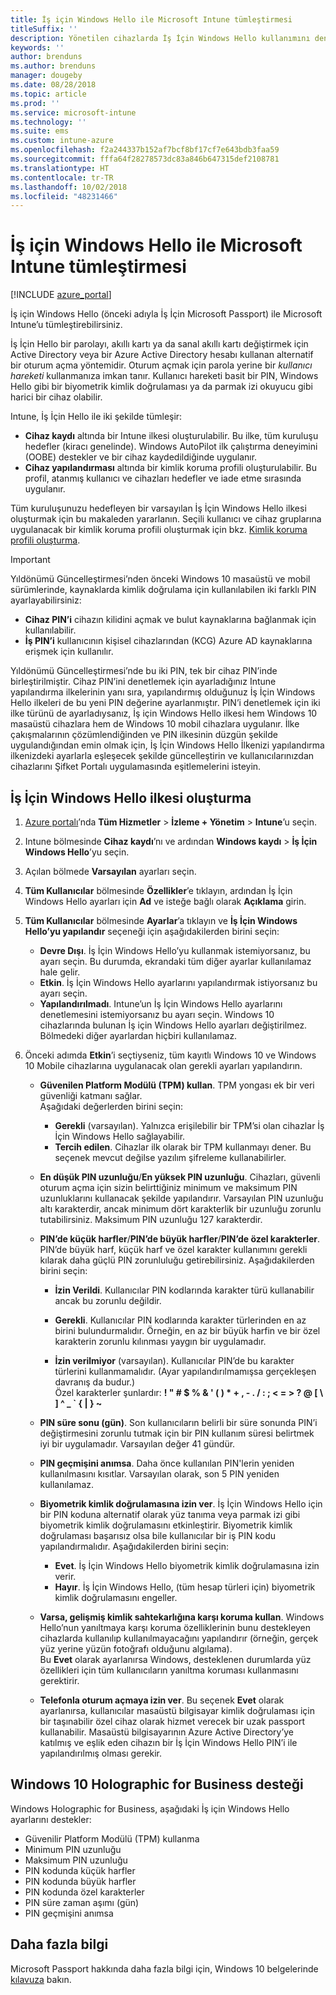 ```yaml
---
title: İş için Windows Hello ile Microsoft Intune tümleştirmesi
titleSuffix: ''
description: Yönetilen cihazlarda İş İçin Windows Hello kullanımını denetlemeye yönelik bir ilke oluşturmayı öğrenin."
keywords: ''
author: brenduns
ms.author: brenduns
manager: dougeby
ms.date: 08/28/2018
ms.topic: article
ms.prod: ''
ms.service: microsoft-intune
ms.technology: ''
ms.suite: ems
ms.custom: intune-azure
ms.openlocfilehash: f2a244337b152af7bcf8bf17cf7e643bdb3faa59
ms.sourcegitcommit: fffa64f28278573dc83a846b647315def2108781
ms.translationtype: HT
ms.contentlocale: tr-TR
ms.lasthandoff: 10/02/2018
ms.locfileid: "48231466"
---
```

# <a name="integrate-windows-hello-for-business-with-microsoft-intune"></a>İş için Windows Hello ile Microsoft Intune tümleştirmesi


[!INCLUDE [azure_portal](./includes/azure_portal.md)]

İş için Windows Hello (önceki adıyla İş İçin Microsoft Passport) ile Microsoft Intune’u tümleştirebilirsiniz.

 İş İçin Hello bir parolayı, akıllı kartı ya da sanal akıllı kartı değiştirmek için Active Directory veya bir Azure Active Directory hesabı kullanan alternatif bir oturum açma yöntemidir. Oturum açmak için parola yerine bir *kullanıcı hareketi* kullanmanıza imkan tanır. Kullanıcı hareketi basit bir PIN, Windows Hello gibi bir biyometrik kimlik doğrulaması ya da parmak izi okuyucu gibi harici bir cihaz olabilir.

Intune, İş İçin Hello ile iki şekilde tümleşir:

-   **Cihaz kaydı** altında bir Intune ilkesi oluşturulabilir. Bu ilke, tüm kuruluşu hedefler (kiracı genelinde). Windows AutoPilot ilk çalıştırma deneyimini (OOBE) destekler ve bir cihaz kaydedildiğinde uygulanır. 
-  **Cihaz yapılandırması** altında bir kimlik koruma profili oluşturulabilir. Bu profil, atanmış kullanıcı ve cihazları hedefler ve iade etme sırasında uygulanır. 

Tüm kuruluşunuzu hedefleyen bir varsayılan İş İçin Windows Hello ilkesi oluşturmak için bu makaleden yararlanın. Seçili kullanıcı ve cihaz gruplarına uygulanacak bir kimlik koruma profili oluşturmak için bkz. [Kimlik koruma profili oluşturma](identity-protection-configure.md).  

<!--- -   You can store authentication certificates in the Windows Hello for Business key storage provider (KSP). For more information, see [Secure resource access with certificate profiles in Microsoft Intune](secure-resource-access-with-certificate-profiles.md). --->

> [!IMPORTANT]
> Yıldönümü Güncelleştirmesi’nden önceki Windows 10 masaüstü ve mobil sürümlerinde, kaynaklarda kimlik doğrulama için kullanılabilen iki farklı PIN ayarlayabilirsiniz:
> - **Cihaz PIN’i** cihazın kilidini açmak ve bulut kaynaklarına bağlanmak için kullanılabilir.
> - **İş PIN’i** kullanıcının kişisel cihazlarından (KCG) Azure AD kaynaklarına erişmek için kullanılır.
> 
> Yıldönümü Güncelleştirmesi’nde bu iki PIN, tek bir cihaz PIN’inde birleştirilmiştir.
> Cihaz PIN’ini denetlemek için ayarladığınız Intune yapılandırma ilkelerinin yanı sıra, yapılandırmış olduğunuz İş İçin Windows Hello ilkeleri de bu yeni PIN değerine ayarlanmıştır.
> PIN’i denetlemek için iki ilke türünü de ayarladıysanız, İş için Windows Hello ilkesi hem Windows 10 masaüstü cihazlara hem de Windows 10 mobil cihazlara uygulanır.
> İlke çakışmalarının çözümlendiğinden ve PIN ilkesinin düzgün şekilde uygulandığından emin olmak için, İş İçin Windows Hello İlkenizi yapılandırma ilkenizdeki ayarlarla eşleşecek şekilde güncelleştirin ve kullanıcılarınızdan cihazlarını Şifket Portalı uygulamasında eşitlemelerini isteyin.



## <a name="create-a-windows-hello-for-business-policy"></a>İş İçin Windows Hello ilkesi oluşturma

1. [Azure portalı](https://portal.azure.com)’nda **Tüm Hizmetler** > **İzleme + Yönetim** > **Intune**’u seçin.

2. Intune bölmesinde **Cihaz kaydı**’nı ve ardından **Windows kaydı** > **İş İçin Windows Hello**’yu seçin.

3. Açılan bölmede **Varsayılan** ayarları seçin.

4. **Tüm Kullanıcılar** bölmesinde **Özellikler**’e tıklayın, ardından İş İçin Windows Hello ayarları için **Ad** ve isteğe bağlı olarak **Açıklama** girin.

5. **Tüm Kullanıcılar** bölmesinde **Ayarlar**’a tıklayın ve **İş İçin Windows Hello’yu yapılandır** seçeneği için aşağıdakilerden birini seçin:

    - **Devre Dışı**. İş İçin Windows Hello’yu kullanmak istemiyorsanız, bu ayarı seçin. Bu durumda, ekrandaki tüm diğer ayarlar kullanılamaz hale gelir.
    - **Etkin**. İş İçin Windows Hello ayarlarını yapılandırmak istiyorsanız bu ayarı seçin.
    - **Yapılandırılmadı**. Intune’un İş İçin Windows Hello ayarlarını denetlemesini istemiyorsanız bu ayarı seçin. Windows 10 cihazlarında bulunan İş için Windows Hello ayarları değiştirilmez. Bölmedeki diğer ayarlardan hiçbiri kullanılamaz.

6. Önceki adımda **Etkin**’i seçtiyseniz, tüm kayıtlı Windows 10 ve Windows 10 Mobile cihazlarına uygulanacak olan gerekli ayarları yapılandırın.

   - **Güvenilen Platform Modülü (TPM) kullan**. TPM yongası ek bir veri güvenliği katmanı sağlar.<br>Aşağıdaki değerlerden birini seçin:

     - **Gerekli** (varsayılan). Yalnızca erişilebilir bir TPM’si olan cihazlar İş İçin Windows Hello sağlayabilir.
     - **Tercih edilen**. Cihazlar ilk olarak bir TPM kullanmayı dener. Bu seçenek mevcut değilse yazılım şifreleme kullanabilirler.

   - **En düşük PIN uzunluğu**/**En yüksek PIN uzunluğu**. Cihazları, güvenli oturum açma için sizin belirttiğiniz minimum ve maksimum PIN uzunluklarını kullanacak şekilde yapılandırır. Varsayılan PIN uzunluğu altı karakterdir, ancak minimum dört karakterlik bir uzunluğu zorunlu tutabilirsiniz. Maksimum PIN uzunluğu 127 karakterdir.

   - **PIN’de küçük harfler**/**PIN’de büyük harfler**/**PIN’de özel karakterler**. PIN’de büyük harf, küçük harf ve özel karakter kullanımını gerekli kılarak daha güçlü PIN zorunluluğu getirebilirsiniz. Aşağıdakilerden birini seçin:

     - **İzin Verildi**. Kullanıcılar PIN kodlarında karakter türü kullanabilir ancak bu zorunlu değildir.

     - **Gerekli**. Kullanıcılar PIN kodlarında karakter türlerinden en az birini bulundurmalıdır. Örneğin, en az bir büyük harfin ve bir özel karakterin zorunlu kılınması yaygın bir uygulamadır.

     - **İzin verilmiyor** (varsayılan). Kullanıcılar PIN’de bu karakter türlerini kullanmamalıdır. (Ayar yapılandırılmamışsa gerçekleşen davranış da budur.)<br>Özel karakterler şunlardır: **! " # $ % &amp; ' ( ) &#42; + , - . / : ; &lt; = &gt; ? @ [ \ ] ^ _ &#96; { &#124; } ~**

   - **PIN süre sonu (gün)**. Son kullanıcıların belirli bir süre sonunda PIN’i değiştirmesini zorunlu tutmak için bir PIN kullanım süresi belirtmek iyi bir uygulamadır. Varsayılan değer 41 gündür.

   - **PIN geçmişini anımsa**. Daha önce kullanılan PIN'lerin yeniden kullanılmasını kısıtlar. Varsayılan olarak, son 5 PIN yeniden kullanılamaz.

   - **Biyometrik kimlik doğrulamasına izin ver**. İş İçin Windows Hello için bir PIN koduna alternatif olarak yüz tanıma veya parmak izi gibi biyometrik kimlik doğrulamasını etkinleştirir. Biyometrik kimlik doğrulaması başarısız olsa bile kullanıcılar bir iş PIN kodu yapılandırmalıdır. Aşağıdakilerden birini seçin:

     - **Evet**. İş İçin Windows Hello biyometrik kimlik doğrulamasına izin verir.
     - **Hayır**. İş İçin Windows Hello, (tüm hesap türleri için) biyometrik kimlik doğrulamasını engeller.

   - **Varsa, gelişmiş kimlik sahtekarlığına karşı koruma kullan**. Windows Hello’nun yanıltmaya karşı koruma özelliklerinin bunu destekleyen cihazlarda kullanılıp kullanılmayacağını yapılandırır (örneğin, gerçek yüz yerine yüzün fotoğrafı olduğunu algılama).<br>Bu **Evet** olarak ayarlanırsa Windows, desteklenen durumlarda yüz özellikleri için tüm kullanıcıların yanıltma koruması kullanmasını gerektirir.

   - **Telefonla oturum açmaya izin ver**. Bu seçenek **Evet** olarak ayarlanırsa, kullanıcılar masaüstü bilgisayar kimlik doğrulaması için bir taşınabilir özel cihaz olarak hizmet verecek bir uzak passport kullanabilir. Masaüstü bilgisayarının Azure Active Directory’ye katılmış ve eşlik eden cihazın bir İş İçin Windows Hello PIN’i ile yapılandırılmış olması gerekir.

## <a name="windows-holographic-for-business-support"></a>Windows 10 Holographic for Business desteği

Windows Holographic for Business, aşağıdaki İş için Windows Hello ayarlarını destekler:

- Güvenilir Platform Modülü (TPM) kullanma
- Minimum PIN uzunluğu
- Maksimum PIN uzunluğu
- PIN kodunda küçük harfler
- PIN kodunda büyük harfler
- PIN kodunda özel karakterler
- PIN süre zaman aşımı (gün)
- PIN geçmişini anımsa

## <a name="further-information"></a>Daha fazla bilgi
Microsoft Passport hakkında daha fazla bilgi için, Windows 10 belgelerinde [kılavuza](https://technet.microsoft.com/library/mt589441.aspx) bakın.
